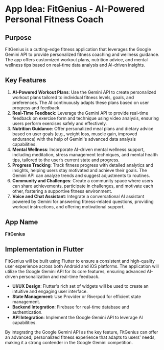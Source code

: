 # App Idea: FitGenius - AI-Powered Personal Fitness Coach

## Purpose
FitGenius is a cutting-edge fitness application that leverages the Google Gemini API to provide personalized fitness coaching and wellness guidance. The app offers customized workout plans, nutrition advice, and mental wellness tips based on real-time data analysis and AI-driven insights.

## Key Features
1. **AI-Powered Workout Plans**: Use the Gemini API to create personalized workout plans tailored to individual fitness levels, goals, and preferences. The AI continuously adapts these plans based on user progress and feedback.
2. **Real-Time Feedback**: Leverage the Gemini API to provide real-time feedback on exercise form and technique using video analysis, ensuring users perform exercises safely and effectively.
3. **Nutrition Guidance**: Offer personalized meal plans and dietary advice based on user goals (e.g., weight loss, muscle gain, improved endurance) with the help of Gemini's advanced data analysis capabilities.
4. **Mental Wellness**: Incorporate AI-driven mental wellness support, including meditation, stress management techniques, and mental health tips, tailored to the user’s current state and progress.
5. **Progress Tracking**: Track fitness progress with detailed analytics and insights, helping users stay motivated and achieve their goals. The Gemini API can analyze trends and suggest adjustments to routines.
6. **Community and Challenges**: Create a community space where users can share achievements, participate in challenges, and motivate each other, fostering a supportive fitness environment.
7. **Voice and Chat Assistant**: Integrate a conversational AI assistant powered by Gemini for answering fitness-related questions, providing workout instructions, and offering motivational support.

## App Name
**FitGenius**

## Implementation in Flutter
FitGenius will be built using Flutter to ensure a consistent and high-quality user experience across both Android and iOS platforms. The application will utilize the Google Gemini API for its core features, ensuring advanced AI-driven personalization and real-time feedback.

- **UI/UX Design**: Flutter's rich set of widgets will be used to create an intuitive and engaging user interface.
- **State Management**: Use Provider or Riverpod for efficient state management.
- **Backend Integration**: Firebase for real-time database and authentication.
- **API Integration**: Implement the Google Gemini API to leverage AI capabilities.

By integrating the Google Gemini API as the key feature, FitGenius can offer an advanced, personalized fitness experience that adapts to users' needs, making it a strong contender in the Google Gemini competition.

